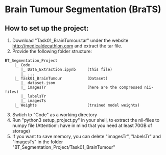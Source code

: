 # Brain Tumour Segmentation (BraTS)

## How to set up the project:
1. Download "Task01_BrainTumour.tar" under the website http://medicaldecathlon.com and extract the tar file.
2. Provide the following folder structure:
```
BT_Segmentation_Project
    |_ Code
       |_ Data_Extraction.ipynb     (this file)
       |_ ...
    |_ Task01_BrainTumour           (Dataset)
       |_ dataset.json
       |_ imagesTr                  (here are the compressed nii-files)
       |_ labelsTr
       |_ imagesTs
    |_ Weights                      (trained model weights)
```
3. Swtich to "Code" as a working directory
4. Run "python3 setup_project.py" in your shell, to extract the nii-files to numpy file (Attention!: have in mind that you need at least 70GB of storage)
5. If you want to save memory, you can delete "imagesTr", "labelsTr" and "imagesTs" in the folder "BT_Segmentation_Project/Task01_BrainTumour"
